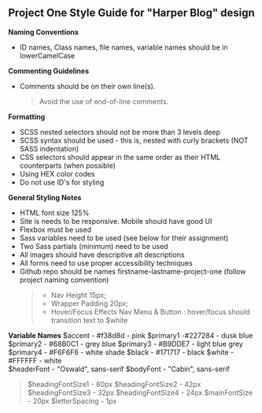 ## Project One Style Guide for "Harper Blog" design

**Naming Conventions**

- ID names, Class names, file names, variable names should be in lowerCamelCase

**Commenting Guidelines**

- Comments should be on their own line(s).
  > Avoid the use of end-of-line comments.

**Formatting**

- SCSS nested selectors should not be more than 3 levels deep
- SCSS syntax should be used - this is, nested with curly brackets (NOT SASS indentation)
- CSS selectors should appear in the same order as their HTML counterparts (when possible)
- Using HEX color codes
- Do not use ID's for styling

**General Styling Notes**

- HTML font size 125%
- Site is needs to be responsive. Mobile should have good UI
- Flexbox must be used
- Sass variables need to be used (see below for their assignment)
- Two Sass partials (minimum) need to be used
- All images should have descriptive alt descriptions
- All forms need to use proper accessibility techniques
- Github repo should be names firstname-lastname-project-one (follow project naming convention)
  > - Nav Height 15px;
  > - Wrapper Padding 20px;
  > - Hover/Focus Effects
  >   Nav Menu & Button : hover/focus should transition text to $white

**Variable Names**
$accent - #f38d8d - pink
$primary1 -#227284 - dusk blue
$primary2 - #68B0C1	- grey blue
$primary3 - #B9DDE7 - light blue grey
$primary4 - #F6F6F6 - white shade
$black - #171717 - black
$white - #FFFFFF - white  
$headerFont - "Oswald", sans-serif
$bodyFont - "Cabin", sans-serif

> $headingFontSize1 - 80px
> $headingFontSize2 - 42px
> $headingFontSize3 - 32px
> $headingFontSize4 - 24px
> $mainFontSize - 20px
> $letterSpacing - 1px

